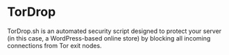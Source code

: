 # TorDrop
TorDrop.sh is an automated security script designed to protect your server (in this case, a WordPress-based online store) by blocking all incoming connections from Tor exit nodes.
